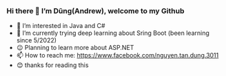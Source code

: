 ### Hi there 👋 I’m Dũng(Andrew), welcome to my Github 

- 👯 I’m interested in Java and C#
- 🌱 I’m currently trying deep learning about Sring Boot (been learning since 5/2022)
- :wink: Planning to learn more about ASP.NET
- 📫 How to reach me: https://www.facebook.com/nguyen.tan.dung.3011
- :blush: thanks for reading this 


